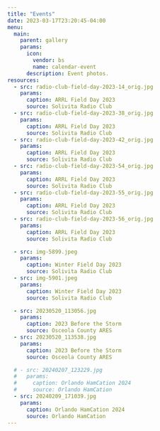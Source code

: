 ```yaml
---
title: "Events"
date: 2023-03-17T23:20:45-04:00
menu:
  main:
    parent: gallery
    params:
      icon:
        vendor: bs
        name: calendar-event
      description: Event photos.
resources:
  - src: radio-club-field-day-2023-14_orig.jpg
    params:
      caption: ARRL Field Day 2023
      source: Solivita Radio Club
  - src: radio-club-field-day-2023-38_orig.jpg
    params:
      caption: ARRL Field Day 2023
      source: Solivita Radio Club
  - src: radio-club-field-day-2023-42_orig.jpg
    params:
      caption: ARRL Field Day 2023
      source: Solivita Radio Club
  - src: radio-club-field-day-2023-54_orig.jpg
    params:
      caption: ARRL Field Day 2023
      source: Solivita Radio Club
  - src: radio-club-field-day-2023-55_orig.jpg
    params:
      caption: ARRL Field Day 2023
      source: Solivita Radio Club
  - src: radio-club-field-day-2023-56_orig.jpg
    params:
      caption: ARRL Field Day 2023
      source: Solivita Radio Club

  - src: img-5899.jpeg
    params:
      caption: Winter Field Day 2023
      source: Solivita Radio Club
  - src: img-5901.jpeg
    params:
      caption: Winter Field Day 2023
      source: Solivita Radio Club

  - src: 20230520_113056.jpg
    params:
      caption: 2023 Before the Storm
      source: Osceola County ARES
  - src: 20230520_113538.jpg
    params:
      caption: 2023 Before the Storm
      source: Osceola County ARES

  # - src: 20240207_123229.jpg
  #   params:
  #     caption: Orlando HamCation 2024
  #     source: Orlando HamCation
  - src: 20240209_171039.jpg
    params:
      caption: Orlando HamCation 2024
      source: Orlando HamCation
---
```

